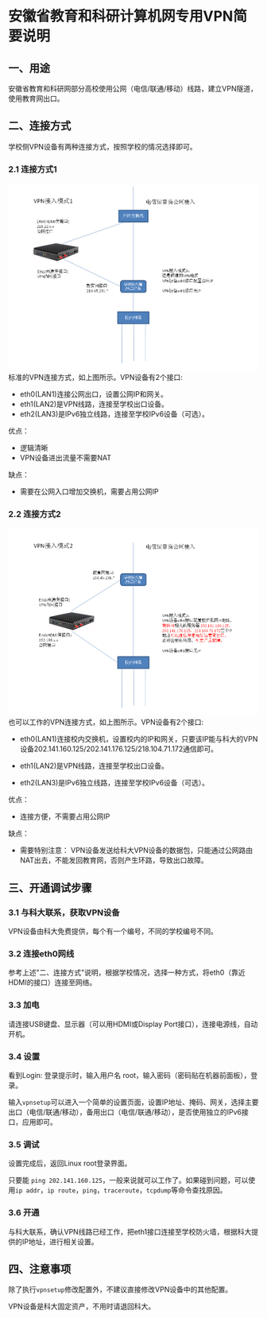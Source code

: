 # 安徽省教育和科研计算机网专用VPN简要说明

## 一、用途

安徽省教育和科研网部分高校使用公网（电信/联通/移动）线路，建立VPN隧道，使用教育网出口。

## 二、连接方式

学校侧VPN设备有两种连接方式，按照学校的情况选择即可。

### 2.1 连接方式1

![连接方式1](img/1.png)
标准的VPN连接方式，如上图所示。VPN设备有2个接口:  
- eth0(LAN1)连接公网出口，设置公网IP和网关。
- eth1(LAN2)是VPN线路，连接至学校出口设备。
- eth2(LAN3)是IPv6独立线路，连接至学校IPv6设备（可选）。

优点：  
- 逻辑清晰
- VPN设备进出流量不需要NAT

缺点：
- 需要在公网入口增加交换机，需要占用公网IP


### 2.2 连接方式2

![连接方式2](img/2.png)
也可以工作的VPN连接方式，如上图所示。VPN设备有2个接口:  
- eth0(LAN1)连接校内交换机，设置校内的IP和网关，只要该IP能与科大的VPN设备202.141.160.125/202.141.176.125/218.104.71.172通信即可。

- eth1(LAN2)是VPN线路，连接至学校出口设备。
- eth2(LAN3)是IPv6独立线路，连接至学校IPv6设备（可选）。

优点：  
- 连接方便，不需要占用公网IP

缺点：
- 需要特别注意： VPN设备发送给科大VPN设备的数据包，只能通过公网路由NAT出去，不能发回教育网，否则产生环路，导致出口故障。


## 三、开通调试步骤

### 3.1 与科大联系，获取VPN设备

VPN设备由科大免费提供，每个有一个编号，不同的学校编号不同。

### 3.2 连接eth0网线

参考上述"二、连接方式"说明，根据学校情况，选择一种方式，将eth0（靠近HDMI的接口）连接至网络。

### 3.3 加电

请连接USB键盘、显示器（可以用HDMI或Display Port接口），连接电源线，自动开机。

### 3.4 设置

看到Login: 登录提示时，输入用户名 root，输入密码（密码贴在机器前面板），登录。

输入`vpnsetup`可以进入一个简单的设置页面，设置IP地址、掩码、网关，选择主要出口（电信/联通/移动），备用出口（电信/联通/移动），是否使用独立的IPv6接口，应用即可。


### 3.5 调试

设置完成后，返回Linux root登录界面。

只要能 `ping 202.141.160.125`，一般来说就可以工作了。如果碰到问题，可以使用`ip addr`，`ip route`，`ping`，`traceroute`，`tcpdump`等命令查找原因。

### 3.6 开通

与科大联系，确认VPN线路已经工作，把eth1接口连接至学校防火墙，根据科大提供的IP地址，进行相关设置。

## 四、注意事项

除了执行`vpnsetup`修改配置外，不建议直接修改VPN设备中的其他配置。

VPN设备是科大固定资产，不用时请退回科大。
